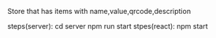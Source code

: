 Store that has items with name,value,qrcode,description


steps(server):
    cd server
    npm run start
stpes(react):
    npm start

